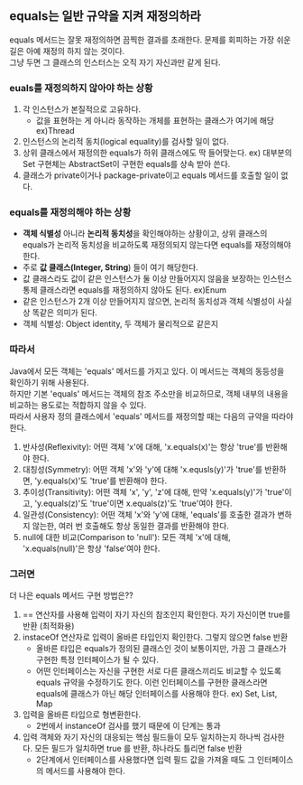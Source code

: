 
## equals는 일반 규약을 지켜 재정의하라

equals 메서드는 잘못 재정의하면 끔찍한 결과를 초래한다. 문제를 회피하는 가장 쉬운 길은 아예 재정의 하지 않는 것이다.  
그냥 두면 그 클래스의 인스터스는 오직 자기 자신과만 같게 된다.

### euals를 재정의하지 않아야 하는 상황
1. 각 인스턴스가 본질적으로 고유하다.
   - 값을 표현하는 게 아니라 동작하는 개체를 표현하는 클래스가 여기에 해당 ex)Thread
3. 인스턴스의 논리적 동치(logical equality)를 검사할 일이 없다.
4. 상위 클래스에서 재정의한 equals가 하위 클래스에도 딱 들어맞는다. ex) 대부분의 Set 구현체는 AbstractSet이 구현한 equals를 상속 받아 쓴다.
5. 클래스가 private이거나 package-private이고 equals 메서드를 호출할 일이 없다.

### equals를 재정의해야 하는 상황
- **객체 식별성** 아니라 **논리적 동치성**을 확인해야하는 상황이고, 상위 클래스의 equals가 논리적 동치성을 비교하도록 재정의되지 않는다면 equals를 재정의해야 한다.
- 주로 **값 클래스(Integer, String**) 들이 여기 해당한다.
- 값 클래스라도 값이 같은 인스턴스가 둘 이상 만들어지지 않음을 보장하는 인스턴스 통제 클래스라면 equals를 재정의하지 않아도 된다. ex)Enum
- 같은 인스턴스가 2개 이상 만들어지지 않으면, 논리적 동치성과 객체 식별성이 사실상 똑같은 의미가 된다.
- 객체 식별성: Object identity, 두 객체가 물리적으로 같은지

### 따라서

Java에서 모든 객체는 'equals' 메서드를 가지고 있다. 이 메서드는 객체의 동등성을 확인하기 위해 사용된다.  
하지만 기본 'equals' 메서드는 객체의 참조 주소만을 비교하므로, 객체 내부의 내용을 비교하는 용도로는 적합하지 않을 수 있다.  
따라서 사용자 정의 클래스에서 'equals' 메서드를 재정의할 때는 다음의 규약을 따라야 한다.  
  
1. 반사성(Reflexivity): 어떤 객체 'x'에 대해, 'x.equals(x)'는 항상 'true'를 반환해야 한다.
2. 대칭성(Symmetry): 어떤 객체 'x'와 'y'에 대해 'x.equsls(y)'가 'true'를 반환하면, 'y.equals(x)'도 'true'를 반환해야 한다.
3. 추이성(Transitivity): 어떤 객체 'x', 'y', 'z'에 대해, 만약 'x.equals(y)'가 'true'이고, 'y.equals(z)'도 'true'이면 x.equals(z)'도 'true'여야 한다.
4. 일관성(Consistency): 어떤 객체 'x'와 'y'에 대해, 'equals'를 호출한 결과가 변하지 않는한, 여러 번 호출해도 항상 동일한 결과를 반환해야 한다.
5. null에 대한 비교(Comparison to 'null'): 모든 객체 'x'에 대해, 'x.equals(null)'은 항상 'false'여야 한다.


### 그러면

더 나은 equals 메서드 구현 방법은??  
  
1. == 연산자를 사용해 입력이 자기 자신의 참조인지 확인한다. 자기 자신이면 true를 반환 (최적화용)
2. instaceOf 연산자로 입력이 올바른 타입인지 확인한다. 그렇지 않으면 false 반환
   - 올바른 타입은 equals가 정의된 클래스인 것이 보통이지만, 가끔 그 클래스가 구현한 특정 인터페이스가 될 수 있다.
   - 어떤 인터페이스는 자신을 구현한 서로 다른 클래스끼리도 비교할 수 있도록 equals 규약을 수정하기도 한다. 이런 인터페이스를 구현한 클래스라면 equals에 클래스가 아닌 해당 인터페이스를 사용해야 한다. ex) Set, List, Map
3. 입력을 올바른 타입으로 형변환한다.
   - 2번에서 instanceOf 검사를 했기 때문에 이 단계는 통과
4. 입력 객체와 자기 자신의 대응되는 핵심 필드들이 모두 일치하는지 하나씩 검사한다. 모든 필드가 일치하면 true 를 반환, 하나라도 틀리면 false 반환
   - 2단계에서 인터페이스를 사용했다면 입력 필드 값을 가져올 때도 그 인터페이스의 메서드를 사용해야 한다.
